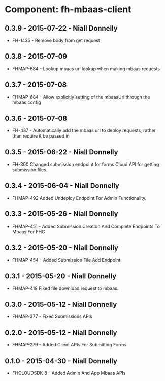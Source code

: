 # Component: fh-mbaas-client

## 0.3.9 - 2015-07-22 - Niall Donnelly

* FH-1435 - Remove body from get request

## 0.3.8 - 2015-07-09

* FHMAP-684 - Lookup mbaas url lookup when making mbaas requests

## 0.3.7 - 2015-07-08

* FHMAP-684 - Allow explicitly setting of the mbaasUrl through the mbaas config

## 0.3.6 - 2015-07-08

* FH-437 - Automatically add the mbaas url to deploy requests, rather than require it be passed in
  
## 0.3.5 - 2015-06-22 - Niall Donnelly

* FH-300 Changed submission endpoint for forms Cloud API for getting submission files.
  
## 0.3.4 - 2015-06-04 - Niall Donnelly

* FHMAP-492 Added Undeploy Endpoint For Admin Functionality.

## 0.3.3 - 2015-05-26 - Niall Donnelly

* FHMAP-451 - Added Submission Creation And Complete Endpoints To Mbaas For FHC

## 0.3.2 - 2015-05-20 - Niall Donnelly

* FHMAP-454 - Added Submission File Add Endpoint 

## 0.3.1 - 2015-05-20 - Niall Donnelly

* FHMAP-418 Fixed file download request to mbaas.

## 0.3.0 - 2015-05-12 - Niall Donnelly

* FHMAP-377 - Fixed Submissions APIs 

## 0.2.0 - 2015-05-12 - Niall Donnelly

* FHMAP-279 - Added Client APIs For Submitting Forms 

## 0.1.0 - 2015-04-30 - Niall Donnelly

* FHCLOUDSDK-8 - Added Admin And App Mbaas APIs
